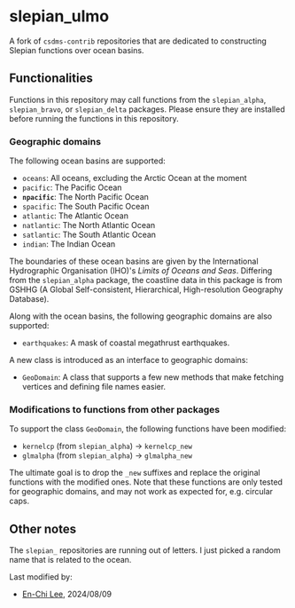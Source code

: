 # slepian_ulmo

A fork of `csdms-contrib` repositories that are dedicated to constructing Slepian functions over ocean basins.

## Functionalities

Functions in this repository may call functions from the `slepian_alpha`, `slepian_bravo`, or `slepian_delta` packages. Please ensure they are installed before running the functions in this repository.

### Geographic domains

The following ocean basins are supported:

- `oceans`: All oceans, excluding the Arctic Ocean at the moment
- `pacific`: The Pacific Ocean
- **`npacific`**: The North Pacific Ocean
- `spacific`: The South Pacific Ocean
- `atlantic`: The Atlantic Ocean
- `natlantic`: The North Atlantic Ocean
- `satlantic`: The South Atlantic Ocean
- `indian`: The Indian Ocean

The boundaries of these ocean basins are given by the International Hydrographic Organisation (IHO)'s *Limits of Oceans and Seas*.
Differing from the `slepian_alpha` package, the coastline data in this package is from GSHHG (A Global Self-consistent, Hierarchical, High-resolution Geography Database).

Along with the ocean basins, the following geographic domains are also supported:

- `earthquakes`: A mask of coastal megathrust earthquakes.

A new class is introduced as an interface to geographic domains:

- `GeoDomain`: A class that supports a few new methods that make fetching vertices and defining file names easier.

### Modifications to functions from other packages

To support the class `GeoDomain`, the following functions have been modified:

- `kernelcp` (from `slepian_alpha`) -> `kernelcp_new`
- `glmalpha` (from `slepian_alpha`) -> `glmalpha_new`

The ultimate goal is to drop the `_new` suffixes and replace the original functions with the modified ones. Note that these functions are only tested for geographic domains, and may not work as expected for, e.g. circular caps.

## Other notes
The `slepian_` repositories are running out of letters. I just picked a random name that is related to the ocean.

Last modified by:
- [En-Chi Lee](mailto:williameclee@arizona.edu), 2024/08/09